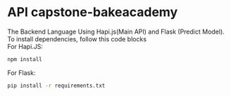 API capstone-bakeacademy
==
The Backend Language Using Hapi.js(Main API) and Flask (Predict Model).<br>
To install dependencies, follow this code blocks<br>
For Hapi.JS:
```bash
npm install
```
For Flask:
```bash
pip install -r requirements.txt
